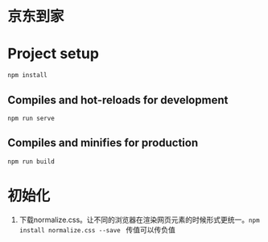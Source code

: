 # 京东到家

# Project setup
```
npm install
```

## Compiles and hot-reloads for development
```
npm run serve
```

## Compiles and minifies for production
```
npm run build
```

# 初始化

1. 下载normalize.css。让不同的浏览器在渲染网页元素的时候形式更统一。`npm install normalize.css --save ` 
传值可以传负值
